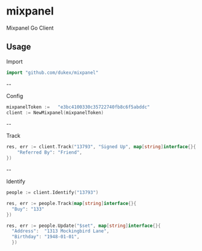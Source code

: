 mixpanel
========

Mixpanel Go Client

## Usage

Import

``` go
import "github.com/dukex/mixpanel"
```
--

Config

``` go
mixpanelToken :=   "e3bc4100330c35722740fb8c6f5abddc"
client := NewMixpanel(mixpanelToken)
```
--

Track

``` go
res, err := client.Track("13793", "Signed Up", map[string]interface{}{
    "Referred By": "Friend",
})
```
--

Identify

``` go
people := client.Identify("13793")

res, err := people.Track(map[string]interface{}{
  "Buy": "133"
})

res, err := people.Update("$set", map[string]interface{}{
  "Address":  "1313 Mockingbird Lane",
  "Birthday": "1948-01-01",
  })
```

